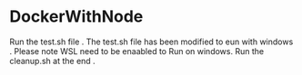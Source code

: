 # DockerWithNode
Run the test.sh file . The test.sh file has been modified to eun with windows . Please note WSL need to be enaabled to Run on windows.
Run the cleanup.sh at the end .
